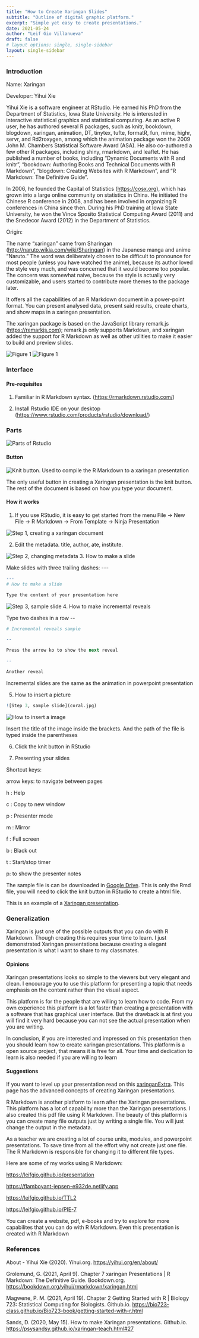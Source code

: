 ```yaml
---
title: "How to Create Xaringan Slides"
subtitle: "Outline of digital graphic platform."
excerpt: "Simple yet easy to create presentations."
date: 2021-05-24
author: "Leif Gio Villanueva"
draft: false
# layout options: single, single-sidebar
layout: single-sidebar
---
```


### Introduction

Name: Xaringan

Developer: Yihui Xie

Yihui Xie is a software engineer at RStudio. He earned his PhD from the Department of Statistics, Iowa State University. He is interested in interactive statistical graphics and statistical computing. As an active R user, he has authored several R packages, such as knitr, bookdown, blogdown, xaringan, animation, DT, tinytex, tufte, formatR, fun, mime, highr, servr, and Rd2roxygen, among which the animation package won the 2009 John M. Chambers Statistical Software Award (ASA). He also co-authored a few other R packages, including shiny, rmarkdown, and leaflet. He has published a number of books, including “Dynamic Documents with R and knitr”, “bookdown: Authoring Books and Technical Documents with R Markdown”, “blogdown: Creating Websites with R Markdown”, and “R Markdown: The Definitive Guide”.

In 2006, he founded the Capital of Statistics (https://cosx.org), which has grown into a large online community on statistics in China. He initiated the Chinese R conference in 2008, and has been involved in organizing R conferences in China since then. During his PhD training at Iowa State University, he won the Vince Sposito Statistical Computing Award (2011) and the Snedecor Award (2012) in the Department of Statistics.

Origin:

The name “xaringan” came from Sharingan (http://naruto.wikia.com/wiki/Sharingan) in the Japanese manga and anime “Naruto.” The word was deliberately chosen to be difficult to pronounce for most people (unless you have watched the anime), because its author loved the style very much, and was concerned that it would become too popular. The concern was somewhat naive, because the style is actually very customizable, and users started to contribute more themes to the package later.

It offers all the capabilities of an R Markdown document in a power-point format. You can present analysed data, present said results, create charts, and show maps in a xaringan presentation.

The xaringan package is based on the JavaScript library remark.js (https://remarkjs.com); remark.js only supports Markdown, and xaringan added the support for R Markdown as well as other utilities to make it easier to build and preview slides.

![Figure 1](xaringan-1.png)
![Figure 1](xaringan-2.png)

### Interface

#### Pre-requisites

1. Familiar in R Markdown syntax. (https://rmarkdown.rstudio.com/)

2. Install Rstudio IDE on your desktop (https://www.rstudio.com/products/rstudio/download/)

### Parts

![Parts of Rstudio](parts.png)

#### Button

![Knit button. Used to compile the R Markdown to a xaringan presentation](button.png)

The only useful button in creating a Xaringan presentation is the knit button. The rest of the document is based on how you type your document.

#### How it works

1. If you use RStudio, it is easy to get started from the menu File -> New File -> R Markdown -> From Template -> Ninja Presentation

![Step 1, creating a xaringan document](step1.png)

2. Edit the metadata. title, author, ate, institute.

![Step 2, changing metadata](step2.png)
3. How to make a slide

Make slides with three trailing dashes: ---

```r
---
# How to make a slide

Type the content of your presentation here
```

![Step 3, sample slide](step3.png)
4. How to make incremental reveals

Type two dashes in a row --

```r 
# Incremental reveals sample

--

Press the arrow ko to show the next reveal

-- 

Another reveal
```

Incremental slides are the same as the animation in powerpoint presentation

5. How to insert a picture

```r
![Step 3, sample slide](coral.jpg)
```

![How to insert a image](step4.png)

Insert the title of the image inside the brackets. And the path of the file is typed inside the parentheses

6. Click the knit button in RStudio

7. Presenting your slides

Shortcut keys:

arrow keys: to navigate between pages

h : Help

c : Copy to new window

p : Presenter mode

m : Mirror

f : Full screen

b : Black out

t : Start/stop timer

p: to show the presenter notes

The sample file is can be downloaded in [Google Drive](https://drive.google.com/file/d/1IKmOPS-kRr_-YDQrXGS0g2X4wheZpeYl/view?usp=sharing). This is only the Rmd file, you will need to click the knit button in RStudio to create a html file.

This is an example of a [Xaringan presentation](https://leifgio.github.io/presentation).

### Generalization

Xaringan is just one of the possible outputs that you can do with R Markdown. Though creating this requires your time to learn. I just demonstrated Xaringan presentations because creating a elegant presentation is what I want to share to my classmates.

#### Opinions

Xaringan presentations looks so simple to the viewers but very elegant and clean. I encourage you to use this platform for presenting a topic that needs emphasis on the content rather than the visual aspect.

This platform is for the people that are willing to learn how to code. From my own experience this platform is a lot faster than creating a presentation with a software that has graphical user interface. But the drawback is at first you will find it very hard because you can not see the actual presentation when you are writing.

In conclusion, if you are interested and impressed on this presentation then you should learn how to create xaringan presentations. This platform is a open source project, that means it is free for all. Your time and dedication to learn is also needed if you are willing to learn

#### Suggestions
 
If you want to level up your presentation read on this [xaringanExtra](https://pkg.garrickadenbuie.com/xaringanExtra/#/?id=xaringanextra). This page has the advanced concepts of creating Xaringan presentations. 

R Markdown is another platform to learn after the Xaringan presentations. This platform has a lot of capability more than the Xaringan presentations. I also created this pdf file using R Markdown. The beauty of this platform is you can create many file outputs just by writing a single file. You will just change the output in the metadata. 

As a teacher we are creating a lot of course units, modules, and powerpoint presentations. To save time from all the effort why not create just one file. The R Markdown is responsible for changing it to different file types.

Here are some of my works using R Markdown:

https://leifgio.github.io/presentation

https://flamboyant-jepsen-e932de.netlify.app

https://leifgio.github.io/TTL2

https://leifgio.github.io/PIE-7

You can create a website, pdf, e-books and try to explore for more capabilites that you can do with R Markdown. Even this presentation is created with R Markdown


### References

About - Yihui Xie (2020). Yihui.org. https://yihui.org/en/about/

Grolemund, G. (2021, April 9). Chapter 7 xaringan Presentations | R Markdown: The Definitive Guide. Bookdown.org. https://bookdown.org/yihui/rmarkdown/xaringan.html

Magwene, P. M. (2021, April 19). Chapter 2 Getting Started with R | Biology 723: Statistical Computing for Biologists. Github.io. https://bio723-class.github.io/Bio723-book/getting-started-with-r.html

Sands, D. (2020, May 15). How to make Xaringan presentations. Github.io. https://psysandsy.github.io/xaringan-teach.html#27



